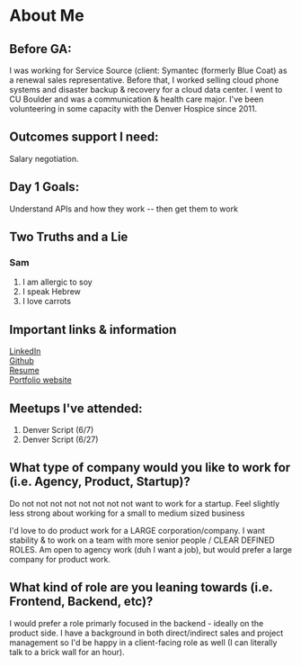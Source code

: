 # About Me

## Before GA:
I was working for Service Source (client: Symantec (formerly Blue Coat) as a renewal sales representative. Before that, I worked selling cloud phone systems and disaster backup & recovery for a cloud data center. I went to CU Boulder and was a communication & health care major. I've been volunteering in some capacity with the Denver Hospice since 2011.

## Outcomes support I need:
Salary negotiation. 

## Day 1 Goals:
Understand APIs and how they work -- then get them to work

## Two Truths and a Lie

### Sam
1. I am allergic to soy
2. I speak Hebrew
3. I love carrots

## Important links & information
[LinkedIn](https://www.linkedin.com/in/samanthaascher/)<br />
[Github](https://www.linkedin.com/in/samanthaascher/)<br />
[Resume](NickAnderson_Resume.pdf)<br />
[Portfolio website](http://www.samascher.com)<br />

## Meetups I've attended:
1. Denver Script (6/7)
2. Denver Script (6/27)

## What type of company would you like to work for (i.e. Agency, Product, Startup)?
Do not not not not not not not not want to work for a startup. Feel slightly less strong about working for a small to medium sized business

I'd love to do product work for a LARGE corporation/company. I want stability & to work on a team with more senior people / CLEAR DEFINED ROLES. Am open to agency work (duh I want a job), but would prefer a large company for product work.

## What kind of role are you leaning towards (i.e. Frontend, Backend, etc)?
I would prefer a role primarly focused in the backend - ideally on the product side. I have a background in both direct/indirect sales and project management so I'd be happy in a client-facing role as well (I can literally talk to a brick wall for an hour).
